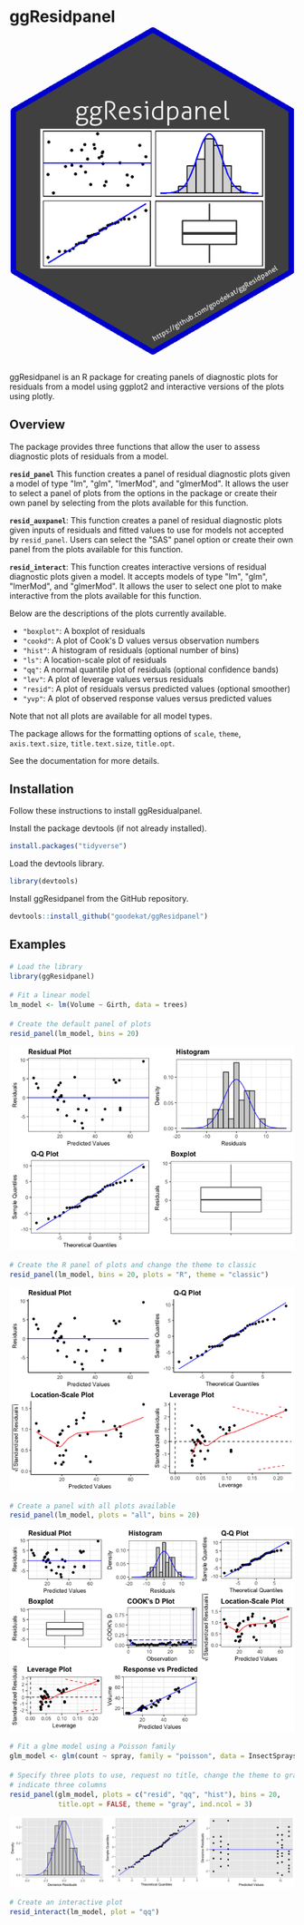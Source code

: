 
ggResidpanel ![](./images/gg_resid_sticker4.png)
================================================

ggResidpanel is an R package for creating panels of diagnostic plots for residuals from a model using ggplot2 and interactive versions of the plots using plotly.

Overview
--------

The package provides three functions that allow the user to assess diagnostic plots of residuals from a model.

**`resid_panel`** This function creates a panel of residual diagnostic plots given a model of type "lm", "glm", "lmerMod", and "glmerMod". It allows the user to select a panel of plots from the options in the package or create their own panel by selecting from the plots available for this function.

**`resid_auxpanel`**: This function creates a panel of residual diagnostic plots given inputs of residuals and fitted values to use for models not accepted by `resid_panel`. Users can select the "SAS" panel option or create their own panel from the plots available for this function.

**`resid_interact`**: This function creates interactive versions of residual diagnostic plots given a model. It accepts models of type "lm", "glm", "lmerMod", and "glmerMod". It allows the user to select one plot to make interactive from the plots available for this function.

Below are the descriptions of the plots currently available.

-   `"boxplot"`: A boxplot of residuals
-   `"cookd"`: A plot of Cook's D values versus observation numbers
-   `"hist"`: A histogram of residuals (optional number of bins)
-   `"ls"`: A location-scale plot of residuals
-   `"qq"`: A normal quantile plot of residuals (optional confidence bands)
-   `"lev"`: A plot of leverage values versus residuals
-   `"resid"`: A plot of residuals versus predicted values (optional smoother)
-   `"yvp"`: A plot of observed response values versus predicted values

Note that not all plots are available for all model types.

The package allows for the formatting options of `scale`, `theme`, `axis.text.size`, `title.text.size`, `title.opt`.

See the documentation for more details.

Installation
------------

Follow these instructions to install ggResidualpanel.

Install the package devtools (if not already installed).

``` r
install.packages("tidyverse")
```

Load the devtools library.

``` r
library(devtools)
```

Install ggResidpanel from the GitHub repository.

``` r
devtools::install_github("goodekat/ggResidpanel")
```

Examples
--------

``` r
# Load the library
library(ggResidpanel)

# Fit a linear model
lm_model <- lm(Volume ~ Girth, data = trees)

# Create the default panel of plots
resid_panel(lm_model, bins = 20)
```

![](README_files/figure-markdown_github-ascii_identifiers/unnamed-chunk-4-1.png)

``` r
# Create the R panel of plots and change the theme to classic
resid_panel(lm_model, bins = 20, plots = "R", theme = "classic")
```

![](README_files/figure-markdown_github-ascii_identifiers/unnamed-chunk-4-2.png)

``` r
# Create a panel with all plots available
resid_panel(lm_model, plots = "all", bins = 20)
```

![](README_files/figure-markdown_github-ascii_identifiers/unnamed-chunk-4-3.png)

``` r
# Fit a glme model using a Poisson family
glm_model <- glm(count ~ spray, family = "poisson", data = InsectSprays)

# Specify three plots to use, request no title, change the theme to gray, and 
# indicate three columns
resid_panel(glm_model, plots = c("resid", "qq", "hist"), bins = 20, 
            title.opt = FALSE, theme = "gray", ind.ncol = 3)
```

![](README_files/figure-markdown_github-ascii_identifiers/unnamed-chunk-5-1.png)

``` r
# Create an interactive plot
resid_interact(lm_model, plot = "qq")
```

<!--html_preserve-->

<script type="application/json" data-for="23273ba21b95">{"x":{"data":[{"x":[-8.80576288568714,-6.82968532436761,-5.76062007097865,-4.98124056805031,-4.34865829406571,-3.80510524717301,-3.32104482426034,-2.87914899160006,-2.46825921367301,-2.08067238189567,-1.71076407577058,-1.35422383075955,-1.00759788851534,-0.667997289527217,-0.332898968682799,3.03716505350456e-16,0.332898968682799,0.667997289527218,1.00759788851534,1.35422383075955,1.71076407577058,2.08067238189567,2.46825921367301,2.87914899160006,3.32104482426034,3.80510524717301,4.34865829406571,4.98124056805031,5.76062007097865,6.82968532436761,8.80576288568714],"y":[-8.06535951066543,-6.75877386838105,-6.20608873010604,-5.81024364092172,-4.74681794954665,-3.29170207980293,-3.24195648660925,-3.18096152670288,-3.03243129924355,-3.03000056777485,-2.74195648660925,-1.02706102269351,-0.580961526702881,-0.21145900665607,0.105867188728367,0.151966684719002,0.19269590415961,0.521469204765816,0.592695904159609,1.53879540015025,1.93220975786587,2.5639226035534,3.31245283101275,3.67709388812218,3.89928154644399,3.99097172481263,4.56462915567513,4.70414300938138,5.19685081497521,5.39391126989396,9.58681681399695],"text":["theoretical: -8.805763e+00<br />sample: -8.0653595<br />Residual: -8.0653595","theoretical: -6.829685e+00<br />sample: -6.7587739<br />Residual: -6.7587739","theoretical: -5.760620e+00<br />sample: -6.2060887<br />Residual: -6.2060887","theoretical: -4.981241e+00<br />sample: -5.8102436<br />Residual: -5.8102436","theoretical: -4.348658e+00<br />sample: -4.7468179<br />Residual: -4.7468179","theoretical: -3.805105e+00<br />sample: -3.2917021<br />Residual: -3.2917021","theoretical: -3.321045e+00<br />sample: -3.2419565<br />Residual: -3.2419565","theoretical: -2.879149e+00<br />sample: -3.1809615<br />Residual: -3.1809615","theoretical: -2.468259e+00<br />sample: -3.0324313<br />Residual: -3.0324313","theoretical: -2.080672e+00<br />sample: -3.0300006<br />Residual: -3.0300006","theoretical: -1.710764e+00<br />sample: -2.7419565<br />Residual: -2.7419565","theoretical: -1.354224e+00<br />sample: -1.0270610<br />Residual: -1.0270610","theoretical: -1.007598e+00<br />sample: -0.5809615<br />Residual: -0.5809615","theoretical: -6.679973e-01<br />sample: -0.2114590<br />Residual: -0.2114590","theoretical: -3.328990e-01<br />sample:  0.1058672<br />Residual:  0.1058672","theoretical:  3.037165e-16<br />sample:  0.1519667<br />Residual:  0.1519667","theoretical:  3.328990e-01<br />sample:  0.1926959<br />Residual:  0.1926959","theoretical:  6.679973e-01<br />sample:  0.5214692<br />Residual:  0.5214692","theoretical:  1.007598e+00<br />sample:  0.5926959<br />Residual:  0.5926959","theoretical:  1.354224e+00<br />sample:  1.5387954<br />Residual:  1.5387954","theoretical:  1.710764e+00<br />sample:  1.9322098<br />Residual:  1.9322098","theoretical:  2.080672e+00<br />sample:  2.5639226<br />Residual:  2.5639226","theoretical:  2.468259e+00<br />sample:  3.3124528<br />Residual:  3.3124528","theoretical:  2.879149e+00<br />sample:  3.6770939<br />Residual:  3.6770939","theoretical:  3.321045e+00<br />sample:  3.8992815<br />Residual:  3.8992815","theoretical:  3.805105e+00<br />sample:  3.9909717<br />Residual:  3.9909717","theoretical:  4.348658e+00<br />sample:  4.5646292<br />Residual:  4.5646292","theoretical:  4.981241e+00<br />sample:  4.7041430<br />Residual:  4.7041430","theoretical:  5.760620e+00<br />sample:  5.1968508<br />Residual:  5.1968508","theoretical:  6.829685e+00<br />sample:  5.3939113<br />Residual:  5.3939113","theoretical:  8.805763e+00<br />sample:  9.5868168<br />Residual:  9.5868168"],"type":"scatter","mode":"markers","marker":{"autocolorscale":false,"color":"rgba(0,0,0,1)","opacity":1,"size":5.66929133858268,"symbol":"circle","line":{"width":1.88976377952756,"color":"rgba(0,0,0,1)"}},"hoveron":"points","showlegend":false,"xaxis":"x","yaxis":"y","hoverinfo":"text","frame":null},{"x":[-8.80576288568714,8.80576288568714],"y":[-10.2842932348634,10.6723701814576],"text":["xline: -8.805763<br />yline: -10.28429","xline:  8.805763<br />yline:  10.67237"],"type":"scatter","mode":"lines","line":{"width":1.88976377952756,"color":"rgba(0,0,255,1)","dash":"solid"},"hoveron":"points","showlegend":false,"xaxis":"x","yaxis":"y","hoverinfo":"text","frame":null}],"layout":{"margin":{"t":42.1685346616853,"r":7.30593607305936,"b":38.854296388543,"l":41.7766708177667},"plot_bgcolor":"rgba(255,255,255,1)","paper_bgcolor":"rgba(255,255,255,1)","font":{"color":"rgba(0,0,0,1)","family":"","size":14.6118721461187},"title":"<b> Q-Q Plot <\/b>","titlefont":{"color":"rgba(0,0,0,1)","family":"","size":15.9402241594022},"xaxis":{"domain":[0,1],"type":"linear","autorange":false,"tickmode":"array","range":[-9.68633917425585,9.68633917425585],"ticktext":["-5","0","5"],"tickvals":[-5,0,5],"ticks":"outside","tickcolor":"rgba(51,51,51,1)","ticklen":3.65296803652968,"tickwidth":0.66417600664176,"showticklabels":true,"tickfont":{"color":"rgba(77,77,77,1)","family":"","size":11.689497716895},"tickangle":-0,"showline":false,"linecolor":null,"linewidth":0,"showgrid":true,"gridcolor":"rgba(235,235,235,1)","gridwidth":0.66417600664176,"zeroline":false,"anchor":"y","title":"Theoretical Quantiles","titlefont":{"color":"rgba(0,0,0,1)","family":"","size":13.2835201328352},"hoverformat":".2f"},"yaxis":{"domain":[0,1],"type":"linear","autorange":false,"tickmode":"array","range":[-11.3321264056794,11.7202033522736],"ticktext":["-10","-5","0","5","10"],"tickvals":[-10,-5,0,5,10],"ticks":"outside","tickcolor":"rgba(51,51,51,1)","ticklen":3.65296803652968,"tickwidth":0.66417600664176,"showticklabels":true,"tickfont":{"color":"rgba(77,77,77,1)","family":"","size":11.689497716895},"tickangle":-0,"showline":false,"linecolor":null,"linewidth":0,"showgrid":true,"gridcolor":"rgba(235,235,235,1)","gridwidth":0.66417600664176,"zeroline":false,"anchor":"x","title":"Sample Quantiles","titlefont":{"color":"rgba(0,0,0,1)","family":"","size":13.2835201328352},"hoverformat":".2f"},"shapes":[{"type":"rect","fillcolor":"transparent","line":{"color":"rgba(51,51,51,1)","width":0.66417600664176,"linetype":"solid"},"yref":"paper","xref":"paper","x0":0,"x1":1,"y0":0,"y1":1}],"showlegend":false,"legend":{"bgcolor":"rgba(255,255,255,1)","bordercolor":"transparent","borderwidth":1.88976377952756,"font":{"color":"rgba(0,0,0,1)","family":"","size":11.689497716895}},"hovermode":"closest"},"source":"A","attrs":{"23272848fb4b":{"sample":{},"label":{},"type":"ggplotly"},"23274f6a0d96":{"sample":{},"label":{}}},"cur_data":"23272848fb4b","visdat":{"23272848fb4b":["function (y) ","x"],"23274f6a0d96":["function (y) ","x"]},"config":{"modeBarButtonsToAdd":[{"name":"Collaborate","icon":{"width":1000,"ascent":500,"descent":-50,"path":"M487 375c7-10 9-23 5-36l-79-259c-3-12-11-23-22-31-11-8-22-12-35-12l-263 0c-15 0-29 5-43 15-13 10-23 23-28 37-5 13-5 25-1 37 0 0 0 3 1 7 1 5 1 8 1 11 0 2 0 4-1 6 0 3-1 5-1 6 1 2 2 4 3 6 1 2 2 4 4 6 2 3 4 5 5 7 5 7 9 16 13 26 4 10 7 19 9 26 0 2 0 5 0 9-1 4-1 6 0 8 0 2 2 5 4 8 3 3 5 5 5 7 4 6 8 15 12 26 4 11 7 19 7 26 1 1 0 4 0 9-1 4-1 7 0 8 1 2 3 5 6 8 4 4 6 6 6 7 4 5 8 13 13 24 4 11 7 20 7 28 1 1 0 4 0 7-1 3-1 6-1 7 0 2 1 4 3 6 1 1 3 4 5 6 2 3 3 5 5 6 1 2 3 5 4 9 2 3 3 7 5 10 1 3 2 6 4 10 2 4 4 7 6 9 2 3 4 5 7 7 3 2 7 3 11 3 3 0 8 0 13-1l0-1c7 2 12 2 14 2l218 0c14 0 25-5 32-16 8-10 10-23 6-37l-79-259c-7-22-13-37-20-43-7-7-19-10-37-10l-248 0c-5 0-9-2-11-5-2-3-2-7 0-12 4-13 18-20 41-20l264 0c5 0 10 2 16 5 5 3 8 6 10 11l85 282c2 5 2 10 2 17 7-3 13-7 17-13z m-304 0c-1-3-1-5 0-7 1-1 3-2 6-2l174 0c2 0 4 1 7 2 2 2 4 4 5 7l6 18c0 3 0 5-1 7-1 1-3 2-6 2l-173 0c-3 0-5-1-8-2-2-2-4-4-4-7z m-24-73c-1-3-1-5 0-7 2-2 3-2 6-2l174 0c2 0 5 0 7 2 3 2 4 4 5 7l6 18c1 2 0 5-1 6-1 2-3 3-5 3l-174 0c-3 0-5-1-7-3-3-1-4-4-5-6z"},"click":"function(gd) { \n        // is this being viewed in RStudio?\n        if (location.search == '?viewer_pane=1') {\n          alert('To learn about plotly for collaboration, visit:\\n https://cpsievert.github.io/plotly_book/plot-ly-for-collaboration.html');\n        } else {\n          window.open('https://cpsievert.github.io/plotly_book/plot-ly-for-collaboration.html', '_blank');\n        }\n      }"}],"cloud":false},"highlight":{"on":"plotly_click","persistent":false,"dynamic":false,"selectize":false,"opacityDim":0.2,"selected":{"opacity":1}},"base_url":"https://plot.ly"},"evals":["config.modeBarButtonsToAdd.0.click"],"jsHooks":{"render":[{"code":"function(el, x) { var ctConfig = crosstalk.var('plotlyCrosstalkOpts').set({\"on\":\"plotly_click\",\"persistent\":false,\"dynamic\":false,\"selectize\":false,\"opacityDim\":0.2,\"selected\":{\"opacity\":1}}); }","data":null}]}}</script>
<!--/html_preserve-->
